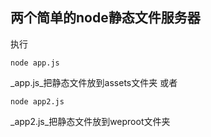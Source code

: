 ## 两个简单的node静态文件服务器
执行
```
node app.js
```
_app.js_把静态文件放到assets文件夹
或者
```
node app2.js
```
_app2.js_把静态文件放到weproot文件夹
